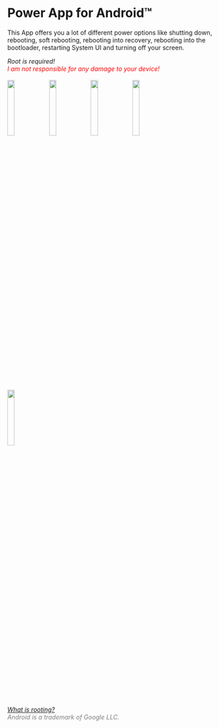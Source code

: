 # Power App for Android™
This App offers you a lot of different power options like shutting down, rebooting, soft rebooting, rebooting into recovery, rebooting into the bootloader, restarting System UI and turning off your screen.  

*Root is required!*  
<i style="color:red;">I am not responsible for any damage to your device!</i>  
<br />
<img src="https://raw.githubusercontent.com/Domi04151309/Power-App-for-Android/master/preview.jpg" width="18%" />
<img src="https://raw.githubusercontent.com/Domi04151309/Power-App-for-Android/master/preview2.jpg" width="18%" />
<img src="https://raw.githubusercontent.com/Domi04151309/Power-App-for-Android/master/preview3.jpg" width="18%" />
<img src="https://raw.githubusercontent.com/Domi04151309/Power-App-for-Android/master/preview4.jpg" width="18%" />  
<img src="https://raw.githubusercontent.com/Domi04151309/Power-App-for-Android/master/preview5.jpg" width="18%" />  

*<a href="https://en.wikipedia.org/wiki/Rooting_(Android)">What is rooting?</a>*  
<i style="color:gray;">Android is a trademark of Google LLC.</i>